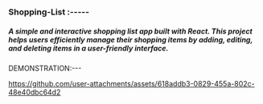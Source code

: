<h3>Shopping-List :-----</h3>
<h5>A simple and interactive shopping list app built with React. This project helps users efficiently manage their shopping items by adding, editing, and deleting items in a user-friendly interface.</h5>
DEMONSTRATION:---

https://github.com/user-attachments/assets/618addb3-0829-455a-802c-48e40dbc64d2
